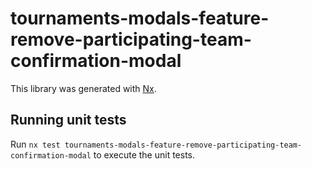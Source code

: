 # tournaments-modals-feature-remove-participating-team-confirmation-modal

This library was generated with [Nx](https://nx.dev).

## Running unit tests

Run `nx test tournaments-modals-feature-remove-participating-team-confirmation-modal` to execute the unit tests.
